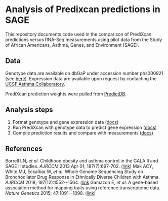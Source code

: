 # Analysis of Predixcan predictions in SAGE 
This repository documents code used in the comparison of PrediXcan predictions versus RNA-Seq measurements using pilot data from the Study of African Americans, Asthma, Genes, and Environment (SAGE).

## Data

Genotype data are available on dbGaP under accession number phs000921 (see [here](https://www.ncbi.nlm.nih.gov/projects/gap/cgi-bin/study.cgi?study_id=phs000921.v3.p1)).
Expression data are available upon request by contacting the [UCSF Asthma Collaboratory](https://pharm.ucsf.edu/burchard/contact).

PrediXcan prediction weights were pulled from [PredictDB](http://predictdb.org/).

## Analysis steps
1. Format genotype and gene expression data ([docs](./src/01_parse_data/README.md))
2. Run PrediXcan with genotype data to predict gene expression ([docs](./src/02_run_predixcan/README.md))
3. Compile prediction results and compare with measurements ([docs](./src/03_analyze_results/README.md))

## References
Borrell LN, _et al_. Childhood obesity and asthma control in the GALA II and SAGE II studies. _AJRCCM_ 2013 Apr 01; 187(7):697-702. ([link](https://www.ncbi.nlm.nih.gov/pubmed/23392439))
Mak ACY, White MJ, Eckalbar W, _et al_. Whole Genome Sequencing Study on Bronchodilator Drug Response in Ethnically Diverse Children with Asthma. _AJRCCM_ 2018; 197(12):1552--1564. ([link](https://www.ncbi.nlm.nih.gov/pubmed/29509491)
Gamazon E, _et al_. A gene-based association method for mapping traits using reference transcriptome data. _Nature Genetics_ 2015; 47:1091--1098. ([link](https://www.nature.com/articles/ng.3367))
